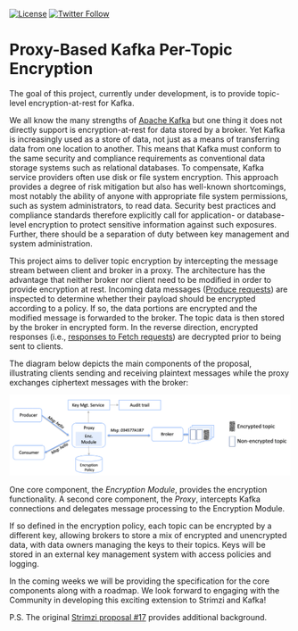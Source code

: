 [![License](https://img.shields.io/badge/license-Apache--2.0-blue.svg)](http://www.apache.org/licenses/LICENSE-2.0)
[![Twitter Follow](https://img.shields.io/twitter/follow/strimziio.svg?style=social&label=Follow&style=for-the-badge)](https://twitter.com/strimziio)


# Proxy-Based Kafka Per-Topic Encryption


The goal of this project, currently under development, is to provide topic-level encryption-at-rest for Kafka. 

We all know the many strengths of [Apache Kafka](https://kafka.apache.org/) but one thing it does not directly support is encryption-at-rest for data stored by a broker. Yet Kafka is increasingly used as a store of data, not just as a means of transferring data from one location to another. This means that Kafka must conform to the same security and compliance requirements as conventional data storage systems such as relational databases. To compensate, Kafka service providers often use disk or file system encryption. This approach provides a degree of  risk mitigation but also has well-known shortcomings, most notably the ability of anyone with appropriate file system permissions, such as system administrators, to read data. Security best practices and compliance standards therefore explicitly call for application- or database-level encryption to protect sensitive information against such exposures. Further, there should be a separation of duty between key management and system administration.

This project aims to deliver topic encryption by intercepting the message stream between client and broker in a proxy. The architecture has the advantage that neither broker nor client need to be modified in order to provide encryption at rest. Incoming data messages ([Produce requests](https://cwiki.apache.org/confluence/display/KAFKA/A%2BGuide%2BTo%2BThe%2BKafka%2BProtocol#AGuideToTheKafkaProtocol-ProduceRequest)) are inspected to determine whether their payload should be encrypted according to a policy. If so, the data portions are encrypted and the modified message is forwarded to the broker. The topic data is then stored by the broker in encrypted form. In the reverse direction, encrypted responses (i.e., [responses to Fetch requests](https://cwiki.apache.org/confluence/display/KAFKA/A%2BGuide%2BTo%2BThe%2BKafka%2BProtocol#AGuideToTheKafkaProtocol-FetchResponse)) are decrypted prior to being sent to clients.

The diagram below depicts the main components of the proposal, illustrating clients sending and receiving plaintext messages while the proxy exchanges ciphertext messages with the broker:

![arch](kafkaenc-overview.png)

One core component, the _Encryption Module_, provides the encryption functionality. A second core component, the _Proxy_, intercepts Kafka connections and delegates message processing to the Encryption Module.

If so defined in the encryption policy, each topic can be encrypted by a different key, allowing brokers to store a mix of encrypted and unencrypted data, with data owners managing the keys to their topics. Keys will be stored in an external key management system with access policies and logging.

In the coming weeks we will be providing the specification for the core components along with a roadmap. We look forward to engaging with the Community in developing this exciting extension to Strimzi and Kafka!

P.S. The original [Strimzi proposal #17](https://github.com/strimzi/proposals/blob/master/017-kafka-topic-encryption.md) provides additional background.


